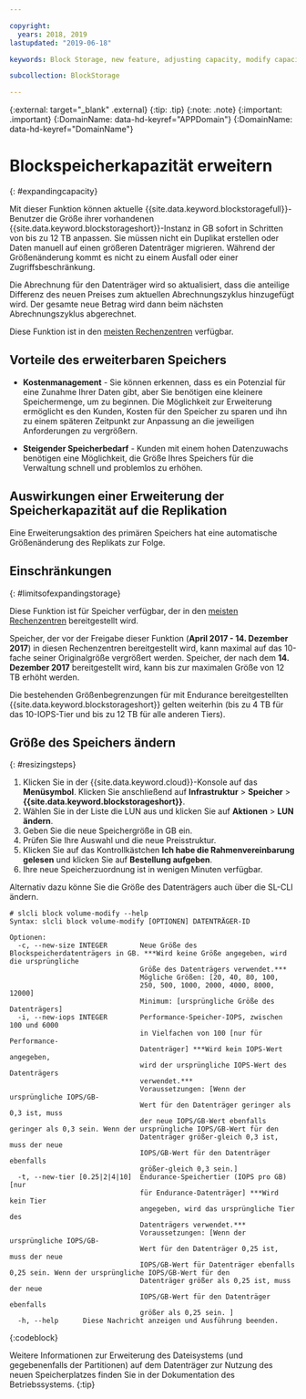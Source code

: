 ```yaml
---

copyright:
  years: 2018, 2019
lastupdated: "2019-06-18"

keywords: Block Storage, new feature, adjusting capacity, modify capacity, increase capacity, Storage Capacity

subcollection: BlockStorage

---
```

{:external: target="_blank" .external}
{:tip: .tip}
{:note: .note}
{:important: .important}
{:DomainName: data-hd-keyref="APPDomain"}
{:DomainName: data-hd-keyref="DomainName"}

# Blockspeicherkapazität erweitern
{: #expandingcapacity}

Mit dieser Funktion können aktuelle {{site.data.keyword.blockstoragefull}}-Benutzer die Größe ihrer vorhandenen {{site.data.keyword.blockstorageshort}}-Instanz in GB sofort in Schritten von bis zu 12 TB anpassen. Sie müssen nicht ein Duplikat erstellen oder Daten manuell auf einen größeren Datenträger migrieren. Während der Größenänderung kommt es nicht zu einem Ausfall oder einer Zugriffsbeschränkung.

Die Abrechnung für den Datenträger wird so aktualisiert, dass die anteilige Differenz des neuen Preises zum aktuellen Abrechnungszyklus hinzugefügt wird. Der gesamte neue Betrag wird dann beim nächsten Abrechnungszyklus abgerechnet.

Diese Funktion ist in den [meisten Rechenzentren](/docs/infrastructure/BlockStorage?topic=BlockStorage-selectDC) verfügbar.

## Vorteile des erweiterbaren Speichers

- **Kostenmanagement** - Sie können erkennen, dass es ein Potenzial für eine Zunahme Ihrer Daten gibt, aber Sie benötigen eine kleinere Speichermenge, um zu beginnen. Die Möglichkeit zur Erweiterung ermöglicht es den Kunden, Kosten für den Speicher zu sparen und ihn zu einem späteren Zeitpunkt zur Anpassung an die jeweiligen Anforderungen zu vergrößern.  

- **Steigender Speicherbedarf** - Kunden mit einem hohen Datenzuwachs benötigen eine Möglichkeit, die Größe Ihres Speichers für die Verwaltung schnell und problemlos zu erhöhen.

## Auswirkungen einer Erweiterung der Speicherkapazität auf die Replikation

Eine Erweiterungsaktion des primären Speichers hat eine automatische Größenänderung des Replikats zur Folge.

## Einschränkungen
{: #limitsofexpandingstorage}

Diese Funktion ist für Speicher verfügbar, der in den [meisten Rechenzentren](/docs/infrastructure/BlockStorage?topic=BlockStorage-selectDC) bereitgestellt wird.

Speicher, der vor der Freigabe dieser Funktion (**April 2017 - 14. Dezember 2017**) in diesen Rechenzentren bereitgestellt wird, kann maximal auf das 10-fache seiner Originalgröße vergrößert werden. Speicher, der nach dem **14. Dezember 2017** bereitgestellt wird, kann bis zur maximalen Größe von 12 TB erhöht werden.

Die bestehenden Größenbegrenzungen für mit Endurance bereitgestellten {{site.data.keyword.blockstorageshort}} gelten weiterhin (bis zu 4 TB für das 10-IOPS-Tier und bis zu 12 TB für alle anderen Tiers).

## Größe des Speichers ändern
{: #resizingsteps}

1. Klicken Sie in der {{site.data.keyword.cloud}}-Konsole auf das **Menüsymbol**. Klicken Sie anschließend auf **Infrastruktur** > **Speicher** > **{{site.data.keyword.blockstorageshort}}**.
2. Wählen Sie in der Liste die LUN aus und klicken Sie auf **Aktionen** > **LUN ändern**.
3. Geben Sie die neue Speichergröße in GB ein.
4. Prüfen Sie Ihre Auswahl und die neue Preisstruktur.
5. Klicken Sie auf das Kontrollkästchen **Ich habe die Rahmenvereinbarung gelesen** und klicken Sie auf **Bestellung aufgeben**.
6. Ihre neue Speicherzuordnung ist in wenigen Minuten verfügbar.

Alternativ dazu könne Sie die Größe des Datenträgers auch über die SL-CLI ändern.

```
# slcli block volume-modify --help
Syntax: slcli block volume-modify [OPTIONEN] DATENTRÄGER-ID

Optionen:
  -c, --new-size INTEGER        Neue Größe des Blockspeicherdatenträgers in GB. ***Wird keine Größe angegeben, wird die ursprüngliche
                                Größe des Datenträgers verwendet.***
                                Mögliche Größen: [20, 40, 80, 100,
                                250, 500, 1000, 2000, 4000, 8000, 12000]
                                Minimum: [ursprüngliche Größe des Datenträgers]
  -i, --new-iops INTEGER        Performance-Speicher-IOPS, zwischen 100 und 6000
                                in Vielfachen von 100 [nur für Performance-
                                Datenträger] ***Wird kein IOPS-Wert angegeben,
                                wird der ursprüngliche IOPS-Wert des Datenträgers
                                verwendet.***
                                Voraussetzungen: [Wenn der ursprüngliche IOPS/GB-
                                Wert für den Datenträger geringer als 0,3 ist, muss
                                der neue IOPS/GB-Wert ebenfalls geringer als 0,3 sein. Wenn der ursprüngliche IOPS/GB-Wert für den
                                Datenträger größer-gleich 0,3 ist, muss der neue
                                IOPS/GB-Wert für den Datenträger ebenfalls
                                größer-gleich 0,3 sein.]
  -t, --new-tier [0.25|2|4|10]  Endurance-Speichertier (IOPS pro GB) [nur
                                für Endurance-Datenträger] ***Wird kein Tier
                                angegeben, wird das ursprüngliche Tier des
                                Datenträgers verwendet.***
                                Voraussetzungen: [Wenn der ursprüngliche IOPS/GB-
                                Wert für den Datenträger 0,25 ist, muss der neue
                                IOPS/GB-Wert für Datenträger ebenfalls 0,25 sein. Wenn der ursprüngliche IOPS/GB-Wert für den
                                Datenträger größer als 0,25 ist, muss der neue
                                IOPS/GB-Wert für den Datenträger ebenfalls
                                größer als 0,25 sein. ]
  -h, --help      Diese Nachricht anzeigen und Ausführung beenden.
```
{:codeblock}

Weitere Informationen zur Erweiterung des Dateisystems (und gegebenenfalls der Partitionen) auf dem Datenträger zur Nutzung des neuen Speicherplatzes  finden Sie in der Dokumentation des Betriebssystems.
{:tip}
